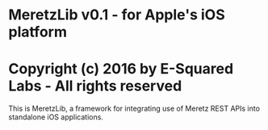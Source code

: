 # MeretzLib v0.1 - for Apple's iOS platform
# Copyright (c) 2016 by E-Squared Labs - All rights reserved

This is MeretzLib, a framework for integrating use of Meretz REST APIs into 
standalone iOS applications.
